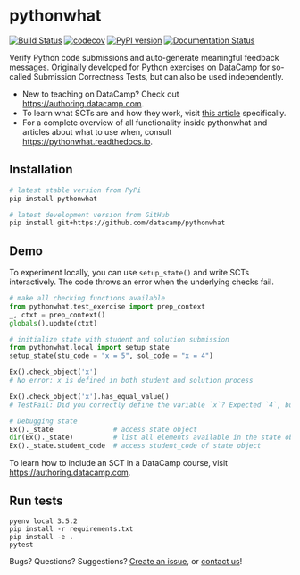 # pythonwhat

[![Build Status](https://travis-ci.org/datacamp/pythonwhat.svg?branch=master)](https://travis-ci.org/datacamp/pythonwhat)
[![codecov](https://codecov.io/gh/datacamp/pythonwhat/branch/master/graph/badge.svg)](https://codecov.io/gh/datacamp/pythonwhat)
[![PyPI version](https://badge.fury.io/py/pythonwhat.svg)](https://badge.fury.io/py/pythonwhat)
[![Documentation Status](https://readthedocs.org/projects/pythonwhat/badge/?version=stable)](http://pythonwhat.readthedocs.io/en/stable/?badge=stable)

Verify Python code submissions and auto-generate meaningful feedback messages. Originally developed for Python exercises on DataCamp for so-called Submission Correctness Tests, but can also be used independently.

- New to teaching on DataCamp? Check out https://authoring.datacamp.com.
- To learn what SCTs are and how they work, visit [this article](https://authoring.datacamp.com/courses/exercises/technical-details/sct.html) specifically.
- For a complete overview of all functionality inside pythonwhat and articles about what to use when, consult https://pythonwhat.readthedocs.io.

## Installation

```bash
# latest stable version from PyPi
pip install pythonwhat

# latest development version from GitHub
pip install git+https://github.com/datacamp/pythonwhat
```

## Demo

To experiment locally, you can use `setup_state()` and write SCTs interactively.
The code throws an error when the underlying checks fail.

```python
# make all checking functions available
from pythonwhat.test_exercise import prep_context
_, ctxt = prep_context()
globals().update(ctxt)

# initialize state with student and solution submission
from pythonwhat.local import setup_state
setup_state(stu_code = "x = 5", sol_code = "x = 4")

Ex().check_object('x')
# No error: x is defined in both student and solution process

Ex().check_object('x').has_equal_value()
# TestFail: Did you correctly define the variable `x`? Expected `4`, but got `5`.

# Debugging state
Ex()._state               # access state object
dir(Ex()._state)          # list all elements available in the state object
Ex()._state.student_code  # access student_code of state object
```

To learn how to include an SCT in a DataCamp course, visit https://authoring.datacamp.com.

## Run tests

```
pyenv local 3.5.2
pip install -r requirements.txt
pip install -e .
pytest
```

Bugs? Questions? Suggestions? [Create an issue](https://github.com/datacamp/pythonwhat/issues/new), or [contact us](mailto:content-engineering@datacamp.com)!
